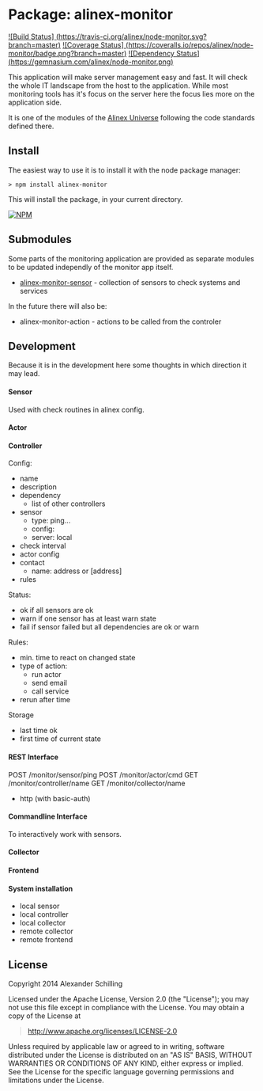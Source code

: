 Package: alinex-monitor
=================================================

[![Build Status] (https://travis-ci.org/alinex/node-monitor.svg?branch=master)](https://travis-ci.org/alinex/node-monitor)
[![Coverage Status] (https://coveralls.io/repos/alinex/node-monitor/badge.png?branch=master)](https://coveralls.io/r/alinex/node-monitor?branch=master)
[![Dependency Status] (https://gemnasium.com/alinex/node-monitor.png)](https://gemnasium.com/alinex/node-monitor)

This application will make server management easy and fast. It will check the
whole IT landscape from the host to the application. While most monitoring
tools has it's focus on the server here the focus lies more on the application
side.

It is one of the modules of the [Alinex Universe](http://alinex.github.io/node-alinex)
following the code standards defined there.


Install
-------------------------------------------------

The easiest way to use it is to install it with the node package manager:

    > npm install alinex-monitor

This will install the package, in your current directory.

[![NPM](https://nodei.co/npm/alinex-monitor.png?downloads=true&stars=true)](https://nodei.co/npm/alinex-monitor/)


Submodules
-------------------------------------------------

Some parts of the monitoring application are provided as separate modules to
be updated independly of the monitor app itself.

- [alinex-monitor-sensor](http://alinex.github.io/node-monitor-sensor) -
  collection of sensors to check systems and services

In the future there will also be:

- alinex-monitor-action -
  actions to be called from the controler


Development
-------------------------------------------------

Because it is in the development here some thoughts in which direction it may
lead.

#### Sensor

Used with check routines in alinex config.

#### Actor

#### Controller

Config:

- name
- description
- dependency
  - list of other controllers
- sensor
  - type: ping...
  - config:
  - server: local
- check interval
- actor config
- contact
  - name: address or [address]
- rules

Status:

- ok if all sensors are ok
- warn if one sensor has at least warn state
- fail if sensor failed but all dependencies are ok or warn

Rules:

- min. time to react on changed state
- type of action:
  - run actor
  - send email
  - call service
- rerun after time

Storage

- last time ok
- first time of current state

#### REST Interface

POST /monitor/sensor/ping
POST /monitor/actor/cmd
GET /monitor/controller/name
GET /monitor/collector/name

- http (with basic-auth)

#### Commandline Interface

To interactively work with sensors.

#### Collector

#### Frontend

#### System installation

- local sensor
- local controller
- local collector
- remote collector
- remote frontend


License
-------------------------------------------------

Copyright 2014 Alexander Schilling

Licensed under the Apache License, Version 2.0 (the "License");
you may not use this file except in compliance with the License.
You may obtain a copy of the License at

>  <http://www.apache.org/licenses/LICENSE-2.0>

Unless required by applicable law or agreed to in writing, software
distributed under the License is distributed on an "AS IS" BASIS,
WITHOUT WARRANTIES OR CONDITIONS OF ANY KIND, either express or implied.
See the License for the specific language governing permissions and
limitations under the License.
